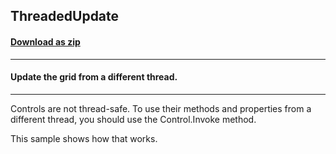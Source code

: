 ## ThreadedUpdate
#### [Download as zip](https://grapecity.github.io/DownGit/#/home?url=https://github.com/GrapeCity/ComponentOne-WinForms-Samples/tree/master/NetFramework\FlexGrid\CS\ThreadedUpdate)
____
#### Update the grid from a different thread.
____
Controls are not thread-safe. To use their methods and properties from a different thread, you should use the Control.Invoke method. 

This sample shows how that works. 